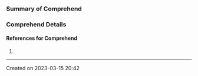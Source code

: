 ### Summary of Comprehend

### Comprehend Details

#### References for Comprehend
1. 

---
Created on 2023-03-15 20:42